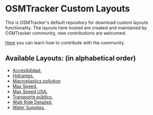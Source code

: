 # OSMTracker Custom Layouts

This is OSMTracker's default repository for download custom layouts functionality. The layouts here hosted are created and maintained by OSMTracker community, new contributions are welcomed.

[Here](https://github.com/labexp/osmtracker-android-layouts/wiki) you can learn how to contribute with the community.



## Available Layouts: (in alphabetical order)
+ [Accesibilidad.](https://github.com/labexp/osmtracker-android-layouts/blob/master/layouts/accesibilidad/README.md)
+ [Hidrantes.](https://github.com/labexp/osmtracker-android-layouts/blob/master/layouts/hidrantes/README.md)
+ [Macroplastics pollution](https://github.com/labexp/osmtracker-android-layouts/blob/master/layouts/macroplastics_pollution/README.md)
+ [Max Speed.](https://github.com/labexp/osmtracker-android-layouts/blob/master/layouts/maxspeed/README.md)
+ [Max Speed USA.](https://github.com/labexp/osmtracker-android-layouts/blob/master/layouts/maxspeed_usa/README.md)
+ [Transporte público.](https://github.com/labexp/osmtracker-android-layouts/blob/master/layouts/transporte_publico/README.md)
+ [Walk Ride Detailed.](https://github.com/Nick-Tallguy/osmtracker-android-layouts/blob/master/layouts/walk_ride_detailed/readme.md)
+ [Water Supplies.](https://github.com/labexp/osmtracker-android-layouts/blob/master/layouts/water_supply/README.md)


